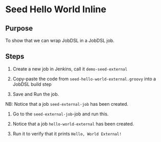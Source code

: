 # Seed Hello World Inline

## Purpose

To show that we can wrap JobDSL in a JobDSL job.

## Steps

1. Create a new job in Jenkins, call it `demo-seed-external`
1. Copy-paste the code from `seed-hello-world-external.groovy` into a JobDSL build step

1. Save and Run the job.

NB: Notice that a job `seed-external-job` has been created.

1. Go to the `seed-external-job`-job and run this.

1. Notice that a job `hello-world-external` has been created.

1. Run it to verify that it prints `Hello, World External!`

